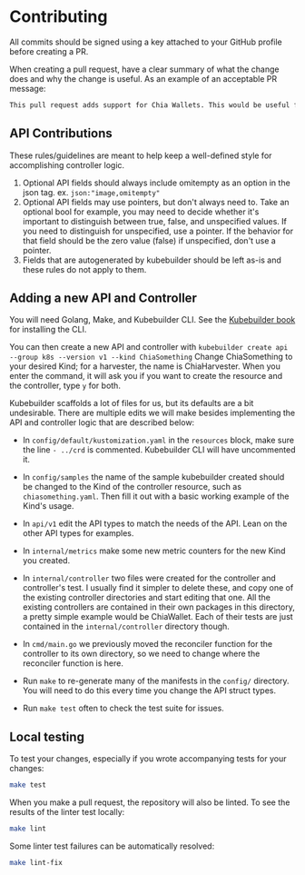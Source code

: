 # Contributing

All commits should be signed using a key attached to your GitHub profile before creating a PR.

When creating a pull request, have a clear summary of what the change does and why the change is useful. As an example of an acceptable PR message:

```markdown
This pull request adds support for Chia Wallets. This would be useful for writing 3rd party apps to be deployed to kubernetes that need to communicate to a Chia wallet's RPCs.
```

## API Contributions

These rules/guidelines are meant to help keep a well-defined style for accomplishing controller logic.

  1. Optional API fields should always include omitempty as an option in the json tag. ex. `json:"image,omitempty"`
  2. Optional API fields may use pointers, but don't always need to. Take an optional bool for example, you may need to decide whether it's important to distinguish between true, false, and unspecified values. If you need to distinguish for unspecified, use a pointer. If the behavior for that field should be the zero value (false) if unspecified, don't use a pointer.
  3. Fields that are autogenerated by kubebuilder should be left as-is and these rules do not apply to them.

## Adding a new API and Controller

You will need Golang, Make, and Kubebuilder CLI. See the [Kubebuilder book](https://book.kubebuilder.io/quick-start) for installing the CLI.

You can then create a new API and controller with `kubebuilder create api --group k8s --version v1 --kind ChiaSomething` 
Change ChiaSomething to your desired Kind; for a harvester, the name is ChiaHarvester.
When you enter the command, it will ask you if you want to create the resource and the controller, type `y` for both.

Kubebuilder scaffolds a lot of files for us, but its defaults are a bit undesirable. There are multiple edits we will make besides implementing the API and controller logic that are described below:

- In `config/default/kustomization.yaml` in the `resources` block, make sure the line `- ../crd` is commented. Kubebuilder CLI will have uncommented it.

- In `config/samples` the name of the sample kubebuilder created should be changed to the Kind of the controller resource, such as `chiasomething.yaml`. Then fill it out with a basic working example of the Kind's usage.

- In `api/v1` edit the API types to match the needs of the API. Lean on the other API types for examples.

- In `internal/metrics` make some new metric counters for the new Kind you created.

- In `internal/controller` two files were created for the controller and controller's test. I usually find it simpler to delete these, and copy one of the existing controller directories and start editing that one. All the existing controllers are contained in their own packages in this directory, a pretty simple example would be ChiaWallet. Each of their tests are just contained in the `internal/controller` directory though. 

- In `cmd/main.go` we previously moved the reconciler function for the controller to its own directory, so we need to change where the reconciler function is here.

- Run `make` to re-generate many of the manifests in the `config/` directory. You will need to do this every time you change the API struct types.

- Run `make test` often to check the test suite for issues.

## Local testing

To test your changes, especially if you wrote accompanying tests for your changes:

```bash
make test
```

When you make a pull request, the repository will also be linted. To see the results of the linter test locally:

```bash
make lint
```

Some linter test failures can be automatically resolved:

```bash
make lint-fix
```
